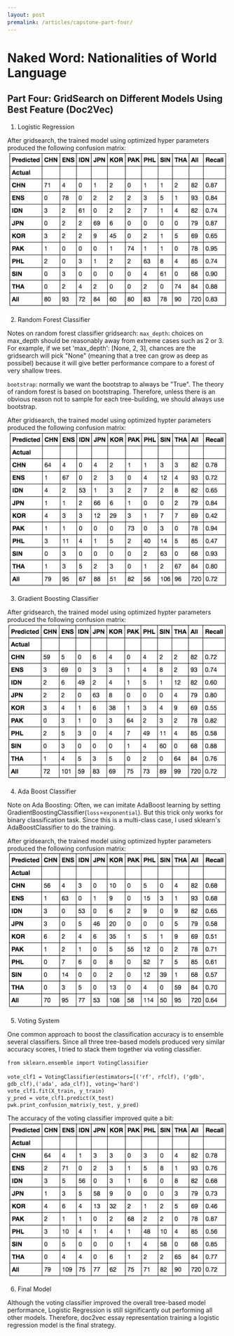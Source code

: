 ```yaml
---
layout: post
premalink: /articles/capstone-part-four/
---
```


# Naked Word: Nationalities of World Language
## Part Four: GridSearch on Different Models Using Best Feature (Doc2Vec)

1. Logistic Regression

After gridsearch, the trained model using optimized hyper parameters produced the following confusion matrix:
![lr conf](/images/lr_doc2vec_conf.png)

2. Random Forest Classifier

Notes on random forest classifier gridsearch:
`max_depth`: choices on max_depth should be reasonably away from extreme cases such as 2 or 3. For example, if we set
'max_depth': [None, 2, 3], chances are the gridsearch will pick "None" (meaning that a tree can grow as deep as possibel) because it will give better performance compare to a forest of very shallow trees.

`bootstrap`: normally we want the bootstrap to always be "True". The theory of random forest is based on bootstraping. Therefore, unless there is an obvious reason not to sample for each tree-building, we should always use bootstrap.

After gridsearch, the trained model using optimized hypter parameters produced the following confusion matrix:
![rf conf](/images/rf_doc2vec_conf.png)

3. Gradient Boosting Classifier

After gridsearch, the trained model using optimized hypter parameters produced the following confusion matrix:
![gb conf](/images/gb_doc2vec_conf.png)


4. Ada Boost Classifier

Note on Ada Boosting:
Often, we can imitate AdaBoost learning by setting GradientBoostingClassifier(`loss`=`exponential`). But this trick only works for binary classification task. Since this is a multi-class case, I used sklearn's AdaBoostClassifier to do the training.

After gridsearch, the trained model using optimized hypter parameters produced the following confusion matrix:
![adb conf](/images/adb_doc2vec_conf.png)

5. Voting System

One common approach to boost the classification accuracy is to ensemble several classifiers. Since all three tree-based models produced very similar accuracy scores, I tried to stack them together via voting classifier.

```
from sklearn.ensemble import VotingClassifier

vote_clf1 = VotingClassifier(estimators=[('rf', rfclf), ('gdb', gdb_clf),('ada', ada_clf)], voting='hard')
vote_clf1.fit(X_train, y_train)
y_pred = vote_clf1.predict(X_test)
pwk.print_confusion_matrix(y_test, y_pred)
```
The accuracy of the voting classifier improved quite a bit:
![vote conf](/images/voting_doc2vec_conf.png)

6. Final Model

Although the voting classifier improved the overall tree-based model performance, Logistic Regression is still significantly out performing all other models. Therefore, doc2vec essay representation training a logistic regression model is the final strategy.
